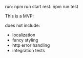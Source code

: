 run: npm run start
rest: npm run test

This is a MVP:

does not include:

- localization
- fancy styling
- http error handling
- integration tests
